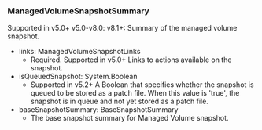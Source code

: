 ### ManagedVolumeSnapshotSummary
Supported in v5.0+
v5.0-v8.0:
v8.1+: Summary of the managed volume snapshot.

- links: ManagedVolumeSnapshotLinks
  - Required. Supported in v5.0+
Links to actions available on the snapshot.
- isQueuedSnapshot: System.Boolean
  - Supported in v5.2+
A Boolean that specifies whether the snapshot is queued to be stored as a patch file. When this value is 'true', the snapshot is in queue and not yet stored as a patch file.
- baseSnapshotSummary: BaseSnapshotSummary
  - The base snapshot summary for Managed Volume snapshot.

